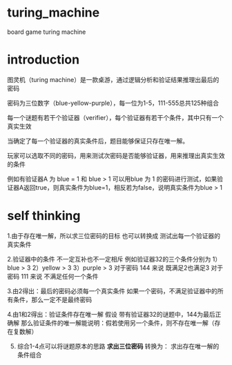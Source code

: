 # turing_machine
board game turing machine
# introduction
图灵机（turing machine）是一款桌游，通过逻辑分析和验证结果推理出最后的密码

密码为三位数字（blue-yellow-purple），每一位为1-5，111-555总共125种组合

每一个谜题有若干个验证器（verifier），每个验证器有若干个条件，其中只有一个真实生效

当确定了每一个验证器的真实条件后，题目能够保证只存在唯一解。

玩家可以选取不同的密码，用来测试次密码是否能够验证器，用来推理出真实生效的条件

例如有验证器A 为 blue = 1 和 blue > 1
可以用blue 为 1 的密码进行测试，如果验证器A返回true，则真实条件为blue=1，相反若为false，说明真实条件为blue > 1

# self thinking
1.由于存在唯一解，所以求三位密码的目标 也可以转换成 测试出每一个验证器的真实条件

2.验证器中的条件 不一定互补也不一定相斥
  例如验证器32的三个条件分别为 
  1）blue > 3
  2）yellow > 3
  3）purple > 3
  对于密码 144 来说 既满足2也满足3
  对于密码 111 来说 不满足任何一个条件
  
3.由2得出：最后的密码必须每一个真实条件
  如果一个密码，不满足验证器中的所有条件，那么一定不是最终密码
  
4.由1和2得出：验证条件存在唯一解
  假设 带有验证器32的谜题中，144为最后正确解
  那么验证条件的唯一解能说明：假若使用另一个条件，则不存在唯一解（存在复数解）

5. 综合1-4点可以将谜题原本的思路  **求出三位密码**
   转换为： 求出存在唯一解的条件组合
  




